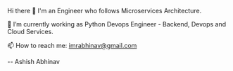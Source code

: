 Hi there 👋
I'm an Engineer who follows Microservices Architecture.

🔭 I’m currently working as Python Devops Engineer - Backend, Devops and Cloud Services.

📫 How to reach me: imrabhinav@gmail.com

-- Ashish Abhinav

